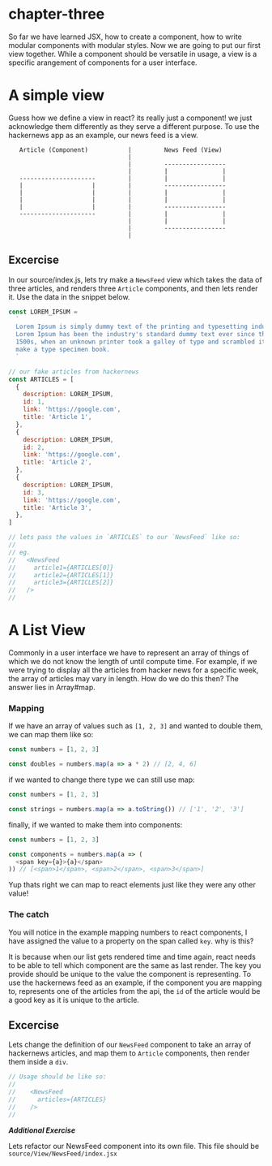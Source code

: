 # chapter-three

So far we have learned JSX, how to create a component, how to write modular components with modular styles.
Now we are going to put our first view together. While a component should be versatile in usage,
a view is a specific arangement of components for a user interface.

# A simple view

Guess how we define a view in react? its really just a component! we just acknowledge them differently
as they serve a different purpose. To use the hackernews app as an example,
our news feed is a view.


       Article (Component)           |         News Feed (View)
                                     |
                                     |         -----------------
                                     |         |               |
       ---------------------         |         |               |
       |                   |         |         -----------------
       |                   |         |         |               |
       |                   |         |         |               |
       |                   |         |         -----------------
       ---------------------         |         |               |
                                     |         |               |
                                     |         -----------------
                                     |

## Excercise

In our source/index.js, lets try make a `NewsFeed` view which takes the data of three articles, and renders three `Article` components, and then lets render it. Use the data in the snippet below.

```js
const LOREM_IPSUM =
  `
  Lorem Ipsum is simply dummy text of the printing and typesetting industry.
  Lorem Ipsum has been the industry's standard dummy text ever since the
  1500s, when an unknown printer took a galley of type and scrambled it to
  make a type specimen book.
  `

// our fake articles from hackernews
const ARTICLES = [
  {
    description: LOREM_IPSUM,
    id: 1,
    link: 'https://google.com',
    title: 'Article 1',
  },
  {
    description: LOREM_IPSUM,
    id: 2,
    link: 'https://google.com',
    title: 'Article 2',
  },
  {
    description: LOREM_IPSUM,
    id: 3,
    link: 'https://google.com',
    title: 'Article 3',
  },
]

// lets pass the values in `ARTICLES` to our `NewsFeed` like so:
//
// eg.
//   <NewsFeed
//     article1={ARTICLES[0]}
//     article2={ARTICLES[1]}
//     article3={ARTICLES[2]}
//   />
//
```

# A List View
Commonly in a user interface we have to represent an array of things of which we do not know the length of until compute time. For example, if we were trying to display all the articles from hacker news for a specific week, the array of articles may vary in length. How do we do this then? The answer lies in Array#map.

### Mapping
If we have an array of values such as `[1, 2, 3]` and wanted to double them, we can map them like so:

```js
const numbers = [1, 2, 3]

const doubles = numbers.map(a => a * 2) // [2, 4, 6]
```

if we wanted to change there type we can still use map:

```js
const numbers = [1, 2, 3]

const strings = numbers.map(a => a.toString()) // ['1', '2', '3']
```

finally, if we wanted to make them into components:

```js
const numbers = [1, 2, 3]

const components = numbers.map(a => (
  <span key={a}>{a}</span>
)) // [<span>1</span>, <span>2</span>, <span>3</span>]
```

Yup thats right we can map to react elements just like they were any other value!

### The catch

You will notice in the example mapping numbers to react components, I have assigned the value to a property on the span called `key`. why is this?

It is because when our list gets rendered time and time again, react needs to be able to tell which component are the same as last render. The key you provide should be unique to the value the component is representing. To use the hackernews feed as an example, if the component you are mapping to, represents one of the articles from the api, the `id` of the article would be a good key as it is unique to the article.


## Excercise

Lets change the definition of our `NewsFeed` component to take an array of hackernews articles, and map them to `Article` components, then render them inside a `div`.

```jsx
// Usage should be like so:
//
//    <NewsFeed
//      articles={ARTICLES}
//    />
//

```

**_Additional Exercise_**

Lets refactor our NewsFeed component into its own file. This file should be `source/View/NewsFeed/index.jsx`
